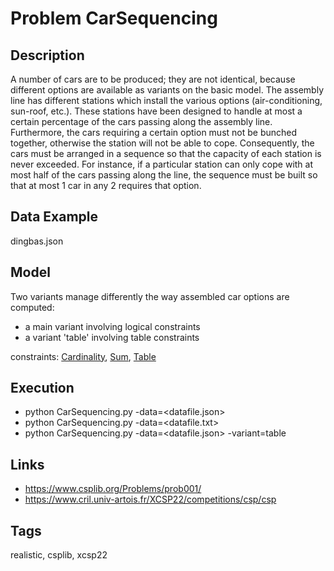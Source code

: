 # Problem CarSequencing
## Description
A number of cars are to be produced; they are not identical, because different options are available as variants on the basic model.
The assembly line has different stations which install the various options (air-conditioning, sun-roof, etc.).
These stations have been designed to handle at most a certain percentage of the cars passing along the assembly line.
Furthermore, the cars requiring a certain option must not be bunched together, otherwise the station will not be able to cope.
Consequently, the cars must be arranged in a sequence so that the capacity of each station is never exceeded.
For instance, if a particular station can only cope with at most half of the cars passing along the line, the sequence must
be built so that at most 1 car in any 2 requires that option.


## Data Example
  dingbas.json

## Model
  Two variants manage differently the way assembled car options are computed:
  - a main variant involving logical constraints
  - a variant 'table' involving table constraints

  constraints: [Cardinality](http://pycsp.org/documentation/constraints/Cardinality), [Sum](http://pycsp.org/documentation/constraints/Sum), [Table](http://pycsp.org/documentation/constraints/Table)

## Execution
  - python CarSequencing.py -data=<datafile.json>
  - python CarSequencing.py -data=<datafile.txt>
  - python CarSequencing.py -data=<datafile.json> -variant=table

## Links
  - https://www.csplib.org/Problems/prob001/
  - https://www.cril.univ-artois.fr/XCSP22/competitions/csp/csp

## Tags
  realistic, csplib, xcsp22
